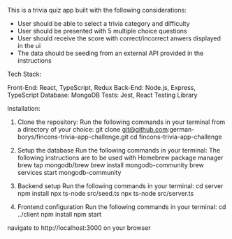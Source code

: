 This is a trivia quiz app built with the following considerations:
- User should be able to select a trivia category and difficulty
- User should be presented with 5 multiple choice questions
- User should receive the score with correct/incorrect anwers displayed in the ui
- The data should be seeding from an external API provided in the instructions

Tech Stack:

Front-End: React, TypeScript, Redux
Back-End: Node.js, Express, TypeScript
Database: MongoDB
Tests: Jest, React Testing Library

Installation:

1. Clone the repository:
Run the following commands in your terminal from a directory of your choice:
git clone git@github.com:german-borys/fincons-trivia-app-challenge.git
cd fincons-trivia-app-challenge

2. Setup the database
Run the following commands in your terminal:
The following instructions are to be used with Homebrew package manager
brew tap mongodb/brew
brew install mongodb-community
brew services start mongodb-community

3. Backend setup
Run the following commands in your terminal:
cd server
npm install
npx ts-node src/seed.ts
npx ts-node src/server.ts

4. Frontend configuration
Run the following commands in your terminal:
cd ../client
npm install
npm start

navigate to http://localhost:3000 on your browser


